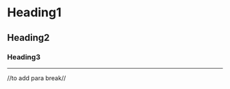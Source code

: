 # Heading1 
## Heading2
### Heading3
-------------------------------------------------------------
//to add para break//
